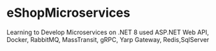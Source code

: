 # eShopMicroservices
Learning to Develop Microservices on .NET 8 used ASP.NET Web API, Docker, RabbitMQ, MassTransit, gRPC, Yarp Gateway, Redis,SqlServer
